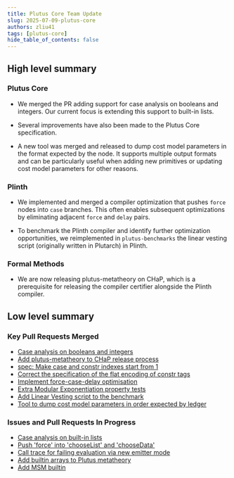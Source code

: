```yaml
---
title: Plutus Core Team Update
slug: 2025-07-09-plutus-core
authors: zliu41
tags: [plutus-core]
hide_table_of_contents: false
---
```


## High level summary

### Plutus Core

- We merged the PR adding support for case analysis on booleans and integers.
  Our current focus is extending this support to built-in lists.

- Several improvements have also been made to the Plutus Core specification.

- A new tool was merged and released to dump cost model parameters in the format expected by the node.
  It supports multiple output formats and can be particularly useful when adding new primitives or updating cost model parameters for other reasons.

### Plinth

- We implemented and merged a compiler optimization that pushes `force` nodes into `case` branches.
  This often enables subsequent optimizations by eliminating adjacent `force` and `delay` pairs.

- To benchmark the Plinth compiler and identify further optimization opportunities, we reimplemented in `plutus-benchmarks` the linear vesting script (originally written in Plutarch) in Plinth.

### Formal Methods

- We are now releasing plutus-metatheory on CHaP, which is a prerequisite for releasing the compiler certifier alongside the Plinth compiler.

## Low level summary

### Key Pull Requests Merged

- [Case analysis on booleans and integers](https://github.com/IntersectMBO/plutus/pull/7029)
- [Add plutus-metatheory to CHaP release process](https://github.com/IntersectMBO/plutus/pull/7144)
- [spec: Make case and constr indexes start from 1](https://github.com/IntersectMBO/plutus/pull/7141)
- [Correct the specification of the flat encoding of constr tags](https://github.com/IntersectMBO/plutus/pull/7154)
- [Implement force-case-delay optimisation](https://github.com/IntersectMBO/plutus/pull/7161)
- [Extra Modular Exponentiation property tests](https://github.com/IntersectMBO/plutus/pull/7134)
- [Add Linear Vesting script to the benchmark](https://github.com/IntersectMBO/plutus/pull/7166)
- [Tool to dump cost model parameters in order expected by ledger](https://github.com/IntersectMBO/plutus/pull/7171/files)

### Issues and Pull Requests In Progress

- [Case analysis on built-in lists](https://github.com/IntersectMBO/plutus/pull/7188)
- [Push 'force' into 'chooseList' and 'chooseData'](https://github.com/IntersectMBO/plutus/pull/7196)
- [Call trace for failing evaluation via new emitter mode](https://github.com/IntersectMBO/plutus/pull/7178)
- [Add builtin arrays to Plutus metatheory](https://github.com/IntersectMBO/plutus/pull/7127)
- [Add MSM builtin](https://github.com/IntersectMBO/plutus/pull/7074)

